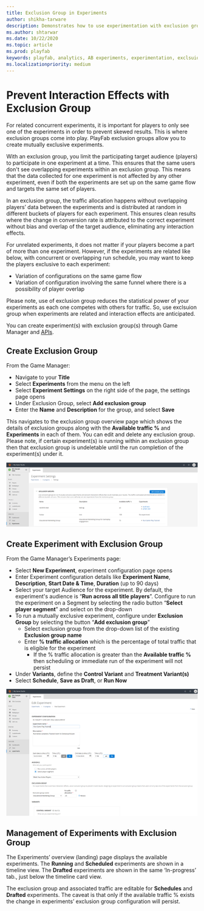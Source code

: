```yaml
---
title: Exclusion Group in Experiments
author: shikha-tarware
description: Demonstrates how to use experimentation with exclusion group.
ms.author: shtarwar
ms.date: 10/22/2020
ms.topic: article
ms.prod: playfab
keywords: playfab, analytics, AB experiments, experimentation, exclsuion group, mutually exclsuive experiments
ms.localizationpriority: medium
---
```


# Prevent Interaction Effects with Exclusion Group

For related concurrent experiments, it is important for players to only see one of the experiments in order to prevent skewed results. This is where exclusion groups come into play. PlayFab exclusion groups allow you to create mutually exclusive experiments. 

With an exclusion group, you limit the participating target audience (players) to participate in one experiment at a time. This ensures that the same users don't see overlapping experiments within an exclusion group. This means that the data collected for one experiment is not affected by any other experiment, even if both the experiments are set up on the same game flow and targets the same set of players.

In an exclusion group, the traffic allocation happens without overlapping players’ data between the experiments and is distributed at random in different buckets of players for each experiment. This ensures clean results where the change in conversion rate is attributed to the correct experiment without bias and overlap of the target audience, eliminating any interaction effects.

For unrelated experiments, it does not matter if your players become a part of more than one experiment. However, if the experiments are related like below, with concurrent or overlapping run schedule, you may want to keep the players exclusive to each experiment:

-	Variation of configurations on the same game flow
-	Variation of configuration involving the same funnel where there is a possibility of player overlap

Please note, use of exclusion group reduces the statistical power of your experiments as each one competes with others for traffic. So, use exclsuion group when experiments are related and interaction effects are anticipated. 

You can create experiment(s) with exclusion group(s) through Game Manager and [APIs](/rest/api/playfab/experimentation/experimentation). 

## Create Exclusion Group

From the Game Manager:
-	Navigate to your **Title**
-	Select **Experiments** from the menu on the left
-	Select **Experiment Settings** on the right side of the page, the settings page opens
-	Under Exclusion Group, select **Add exclusion group**
-	Enter the **Name** and **Description** for the group, and select **Save**

This navigates to the exclusion group overview page which shows the details of exclusion groups along with the **Available traffic %** and **Experiments** in each of them. You can edit and delete any exclusion group. Please note, if certain experiment(s) is running within an exclusion group then that exclusion group is undeletable until the run completion of the experiment(s) under it. 

![Screenshot of Exclusion Group Overview](media/tutorials/exclusion-group-page.PNG "Exclusion Group Overview")

## Create Experiment with Exclusion Group

From the Game Manager’s Experiments page:
-	Select **New Experiment**, experiment configuration page opens
-	Enter Experiment configuration details like **Experiment Name**, **Description**, **Start Date & Time**, **Duration** (up to 90 days)
-	Select your target Audience for the experiment. By default, the experiment's audience is “**Run across all title players**”. Configure to run the experiment on a Segment by selecting the radio button “**Select player segment**” and select on the drop-down
-	To run a mutually exclusive experiment, configure under **Exclusion Group** by selecting the button “**Add exclusion group**”
    *	Select exclusion group from the drop-down list of the existing **Exclusion group name**
    *	Enter **% traffic allocation** which is the percentage of total traffic that is eligible for the experiment
        * If the % traffic allocation is greater than the **Available traffic %** then scheduling or immediate run of the experiment will not persist 
-	Under **Variants**, define the **Control Variant** and **Treatment Variant(s)**
-	Select **Schedule**, **Save as Draft**, or **Run Now**

![Screenshot of Create Experiment with Exclusion Group](media/tutorials/experiment-with-exclusion-group.PNG "Experiment with Exclusion Group")

## Management of Experiments with Exclusion Group

The Experiments’ overview (landing) page displays the available experiments. The **Running** and **Scheduled** experiments are shown in a timeline view. The **Drafted** experiments are shown in the same ‘In-progress’ tab., just below the timeline card view.

The exclusion group and associated traffic are editable for **Schedules** and **Drafted** experiments. The caveat is that only if the available traffic % exists the change in experiments’ exclusion group configuration will persist.
